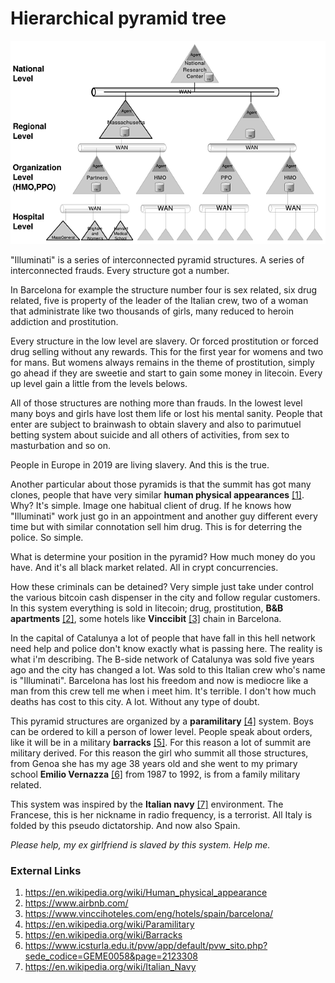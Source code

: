 # Hierarchical pyramid tree

![Hierarchical pyramid tree](../Images/k11381.gif)

"Illuminati" is a series of interconnected pyramid structures. A series of interconnected frauds. Every structure got a number.

In Barcelona for example the structure number four is sex related, six drug related, five is property of the leader of the Italian crew, two of a woman that administrate like two thousands of girls, many reduced to heroin addiction and prostitution. 

Every structure in the low level are slavery. Or forced prostitution or forced drug selling without any rewards. This for the first year for womens and two for mans. But womens always remains in the theme of prostitution, simply go ahead if they are sweetie and start to gain some money in litecoin. Every up level gain a little from the levels belows. 

All of those structures are nothing more than frauds. In the lowest level many boys and girls have lost them life or lost his mental sanity. People that enter are subject to brainwash to obtain slavery and also to parimutuel betting system about suicide and all others of activities, from sex to masturbation and so on. 

People in Europe in 2019 are living slavery. And this is the true.

Another particular about those pyramids is that the summit has got many clones, people that have very similar **human physical appearances** [[1]](https://en.wikipedia.org/wiki/Human_physical_appearance). Why? It's simple. Image one habitual client of drug. If he knows how "Illuminati" work just go in an appointment and another guy different every time but with similar connotation sell him drug. This is for deterring the police. So simple.

What is determine your position in the pyramid? How much money do you have. And it's all black market related. All in crypt concurrencies. 

How these criminals can be detained? Very simple just take under control the various bitcoin cash dispenser in the city and follow regular customers. In this system everything is sold in litecoin; drug, prostitution, **B&B apartments** [[2]](https://www.airbnb.com/), some hotels like **Vinccibit** [[3]](https://www.vinccihoteles.com/eng/hotels/spain/barcelona/) chain in Barcelona.

In the capital of Catalunya a lot of people that have fall in this hell network need help and police don't know exactly what is passing here. The reality is what i'm describing. The B-side network of Catalunya was sold five years ago and the city has changed a lot. Was sold to this Italian crew who's name is "Illuminati". Barcelona has lost his freedom and now is mediocre like a man from this crew tell me when i meet him. It's terrible. I don't how much deaths has cost to this city. A lot. Without any type of doubt. 

This pyramid structures are organized by a **paramilitary** [[4]](https://en.wikipedia.org/wiki/Paramilitary) system. Boys can be ordered to kill a person of lower level. People speak about orders, like it will be in a military **barracks** [[5]](https://en.wikipedia.org/wiki/Barracks). For this reason a lot of summit are military derived. For this reason the girl who summit all those structures, from Genoa she has my age 38 years old and she went to my primary school **Emilio Vernazza** [[6]](https://www.icsturla.edu.it/pvw/app/default/pvw_sito.php?sede_codice=GEME0058&page=2123308) from 1987 to 1992, is from a family military related. 

This system was inspired by the **Italian navy** [[7]](https://en.wikipedia.org/wiki/Italian_Navy) environment. The Francese, this is her nickname in radio frequency, is a terrorist. All Italy is folded by this pseudo dictatorship. And now also Spain. 

*Please help, my ex girlfriend is slaved by this system. Help me.*






### External Links

1. https://en.wikipedia.org/wiki/Human_physical_appearance
2. https://www.airbnb.com/
3. https://www.vinccihoteles.com/eng/hotels/spain/barcelona/
4. https://en.wikipedia.org/wiki/Paramilitary
5. https://en.wikipedia.org/wiki/Barracks
6. https://www.icsturla.edu.it/pvw/app/default/pvw_sito.php?sede_codice=GEME0058&page=2123308
7. https://en.wikipedia.org/wiki/Italian_Navy